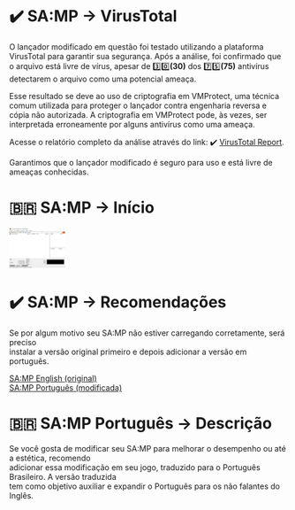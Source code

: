 # :heavy_check_mark: SA:MP -> VirusTotal

O lançador modificado em questão foi testado utilizando a plataforma VirusTotal para garantir sua segurança. Após a análise, foi confirmado que o arquivo está livre de vírus, apesar de :three::zero:**(30)** dos :seven::five:**(75)** antivírus detectarem o arquivo como uma potencial ameaça.

Esse resultado se deve ao uso de criptografia em VMProtect, uma técnica comum utilizada para proteger o lançador contra engenharia reversa e cópia não autorizada. A criptografia em VMProtect pode, às vezes, ser interpretada erroneamente por alguns antivírus como uma ameaça.

Acesse o relatório completo da análise através do link: :heavy_check_mark: <a href="https://www.virustotal.com/gui/file/4bcd7998854a630794025e65fd2995762d2dd14ce42041b853581d9ba5683bfd/detection">VirusTotal Report</a>.

Garantimos que o lançador modificado é seguro para uso e está livre de ameaças conhecidas.

# :brazil: SA:MP -> Início
<img src="https://raw.githubusercontent.com/R0htg0r/SA-MP-Portugues/main/img/Casa.png" width="20%">

# :heavy_check_mark: SA:MP -> Recomendações
Se por algum motivo seu SA:MP não estiver carregando corretamente, será preciso<br>
instalar a versão original primeiro e depois adicionar a versão em português.<br>

<a href="https://www.sa-mp.com/download.php">SA:MP English (original)</a><br>
<a href="https://github.com/R0htg0r/SA-MP-Portugues/archive/refs/heads/main.zip">SA:MP Português (modificada)</a><br>

# :brazil: SA:MP Português -> Descrição
Se você gosta de modificar seu SA:MP para melhorar o desempenho ou até a estética, recomendo<br>
adicionar essa modificação em seu jogo, traduzido para o Português Brasileiro. A versão traduzida<br>
tem como objetivo auxiliar e expandir o Português para os não falantes do Inglês.<br>
